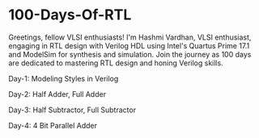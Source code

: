 # 100-Days-Of-RTL
Greetings, fellow VLSI enthusiasts! I'm Hashmi Vardhan,  VLSI enthusiast, engaging in RTL design with Verilog HDL using Intel's Quartus Prime 17.1 and ModelSim for synthesis and simulation. Join the journey as 100 days are dedicated to mastering RTL design and honing Verilog skills.

Day-1: Modeling Styles in Verilog

Day-2: Half Adder, Full Adder

Day-3: Half Subtractor, Full Subtractor

Day-4: 4 Bit Parallel Adder
